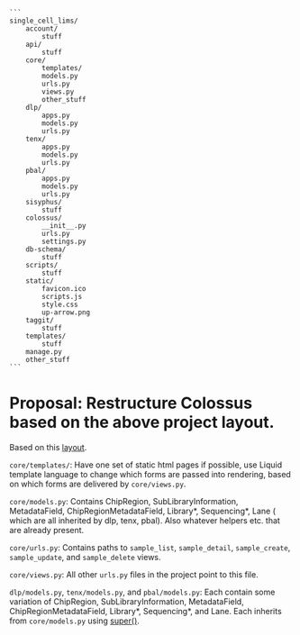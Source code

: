     ```
    single_cell_lims/
        account/
            stuff
        api/
            stuff
        core/
            templates/
            models.py
            urls.py
            views.py
            other_stuff
        dlp/
            apps.py
            models.py
            urls.py
        tenx/
            apps.py
            models.py
            urls.py
        pbal/
            apps.py
            models.py
            urls.py
        sisyphus/
            stuff
        colossus/
            __init__.py
            urls.py
            settings.py
        db-schema/
            stuff
        scripts/
            stuff
        static/
            favicon.ico
            scripts.js
            style.css
            up-arrow.png
        taggit/
            stuff
        templates/
            stuff
        manage.py
        other_stuff
    ```

# Proposal: Restructure Colossus based on the above project layout.
Based on this [layout](http://www.revsys.com/blog/2014/nov/21/recommended-django-project-layout/).

`core/templates/`: Have one set of static html pages if possible, use Liquid template language to change which forms are passed into rendering, based on which forms are delivered by `core/views.py`.

`core/models.py`: Contains ChipRegion, SubLibraryInformation, MetadataField, ChipRegionMetadataField, Library\*, Sequencing\*, Lane ( which are all inherited by dlp, tenx, pbal). Also whatever helpers etc. that are already present.

`core/urls.py`: Contains paths to `sample_list`, `sample_detail`, `sample_create`, `sample_update`, and `sample_delete` views.

`core/views.py`: All other `urls.py` files in the project point to this file.


`dlp/models.py`, `tenx/models.py`, and `pbal/models.py`: Each contain some variation of ChipRegion, SubLibraryInformation, MetadataField, ChipRegionMetadataField, Library\*, Sequencing\*, and Lane. Each inherits from `core/models.py` using [super()](https://docs.python.org/2/library/functions.html#super).
